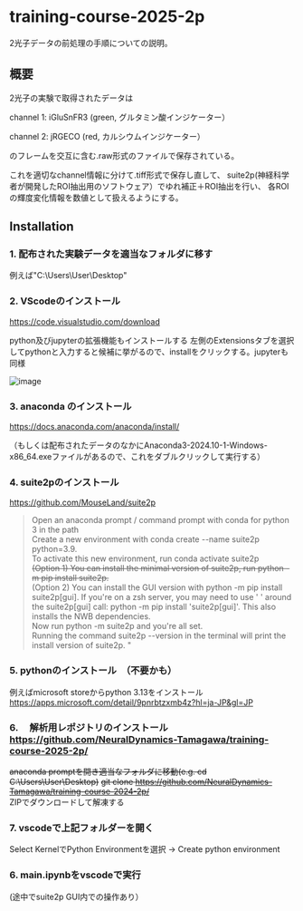 # training-course-2025-2p
2光子データの前処理の手順についての説明。

## 概要
2光子の実験で取得されたデータは

channel 1: iGluSnFR3 (green, グルタミン酸インジケーター）

channel 2: jRGECO (red, カルシウムインジケーター）

のフレームを交互に含む.raw形式のファイルで保存されている。

これを適切なchannel情報に分けて.tiff形式で保存し直して、
suite2p(神経科学者が開発したROI抽出用のソフトウェア）でゆれ補正＋ROI抽出を行い、
各ROIの輝度変化情報を数値として扱えるようにする。

## Installation 

### 1. 配布された実験データを適当なフォルダに移す
例えば"C:\Users\User\Desktop"

### 2. VScodeのインストール
https://code.visualstudio.com/download

python及びjupyterの拡張機能もインストールする
左側のExtensionsタブを選択してpythonと入力すると候補に挙がるので、installをクリックする。jupyterも同様

![image](https://github.com/user-attachments/assets/fb222193-d6e0-40bb-995e-3436852aed6f)


### 3. anaconda のインストール 
https://docs.anaconda.com/anaconda/install/

（もしくは配布されたデータのなかにAnaconda3-2024.10-1-Windows-x86_64.exeファイルがあるので、これをダブルクリックして実行する）

### 4. suite2pのインストール 
https://github.com/MouseLand/suite2p
 
> Open an anaconda prompt / command prompt with conda for python 3 in the path <br>
Create a new environment with conda create --name suite2p python=3.9. <br>
To activate this new environment, run conda activate suite2p <br>
~~(Option 1) You can install the minimal version of suite2p, run python -m pip install suite2p.~~ <br>
(Option 2) You can install the GUI version with python -m pip install suite2p[gui]. If you're on a zsh server, you may need to use ' ' around the suite2p[gui] call: python -m pip install 'suite2p[gui]'. This also installs the NWB dependencies. <br>
Now run python -m suite2p and you're all set. <br>
Running the command suite2p --version in the terminal will print the install version of suite2p.
"


### 5. pythonのインストール　（不要かも）
例えばmicrosoft storeからpython 3.13をインストール
https://apps.microsoft.com/detail/9pnrbtzxmb4z?hl=ja-JP&gl=JP


### 6. 　解析用レポジトリのインストール　https://github.com/NeuralDynamics-Tamagawa/training-course-2025-2p/
~~anaconda promptを開き適当なフォルダに移動(e.g. cd C:\Users\User\Desktop)~~
~~git clone https://github.com/NeuralDynamics-Tamagawa/training-course-2024-2p/~~ <br>
ZIPでダウンロードして解凍する


### 7. vscodeで上記フォルダーを開く
Select KernelでPython Environmentを選択 -> Create python environment

### 6. main.ipynbをvscodeで実行
(途中でsuite2p GUI内での操作あり）




